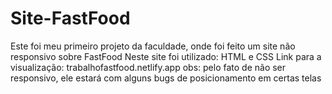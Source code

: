 # Site-FastFood
Este foi meu primeiro projeto da faculdade, onde foi feito um site não responsivo sobre FastFood
Neste site foi utilizado: HTML e CSS
Link para a visualização: trabalhofastfood.netlify.app
obs: pelo fato de não ser responsivo, ele estará com alguns bugs de posicionamento em certas telas 
